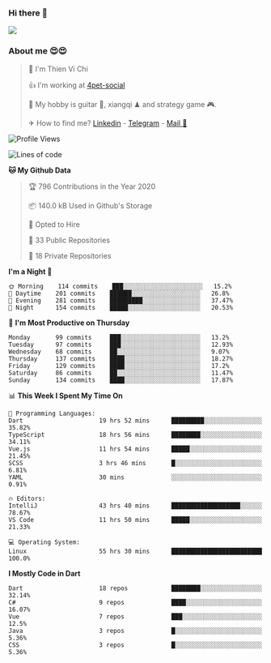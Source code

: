 ### Hi there 👋
![](https://media1.tenor.com/images/9aa4aee77151757a310fcdb4b8fd2a0a/tenor.gif?itemid=12671405)

### About me 😍😍

> 🙎 I'm Thien Vi Chi
> 
> 👍 I'm working at [4pet-social](https://github.com/4pet-social)
>
> 🥞 My hobby is guitar 🎸, xiangqi ♟ and strategy game 🎮.
> 
> ✈ How to find me? [Linkedin](https://www.linkedin.com/in/tvc12/) - [Telegram](https://t.me/yeutham212) - [Mail 📧](mailto:meomeocf98@gmail.com)
> 

<!--START_SECTION:waka-->
![Profile Views](http://img.shields.io/badge/Profile%20Views-7-blue)

![Lines of code](https://img.shields.io/badge/From%20Hello%20World%20I%27ve%20Written-4.0%20million%20lines%20of%20code-blue)

**🐱 My Github Data** 

> 🏆 796 Contributions in the Year 2020
 > 
> 📦 140.0 kB Used in Github's Storage 
 > 
> 💼 Opted to Hire
 > 
> 📜 33 Public Repositories
 > 
> 🔑 18 Private Repositories 

**I'm a Night 🦉** 

```text
🌞 Morning    114 commits    ███░░░░░░░░░░░░░░░░░░░░░░   15.2% 
🌆 Daytime    201 commits    ██████░░░░░░░░░░░░░░░░░░░   26.8% 
🌃 Evening    281 commits    █████████░░░░░░░░░░░░░░░░   37.47% 
🌙 Night      154 commits    █████░░░░░░░░░░░░░░░░░░░░   20.53%

```
📅 **I'm Most Productive on Thursday** 

```text
Monday       99 commits     ███░░░░░░░░░░░░░░░░░░░░░░   13.2% 
Tuesday      97 commits     ███░░░░░░░░░░░░░░░░░░░░░░   12.93% 
Wednesday    68 commits     ██░░░░░░░░░░░░░░░░░░░░░░░   9.07% 
Thursday     137 commits    ████░░░░░░░░░░░░░░░░░░░░░   18.27% 
Friday       129 commits    ████░░░░░░░░░░░░░░░░░░░░░   17.2% 
Saturday     86 commits     ██░░░░░░░░░░░░░░░░░░░░░░░   11.47% 
Sunday       134 commits    ████░░░░░░░░░░░░░░░░░░░░░   17.87%

```


📊 **This Week I Spent My Time On** 

```text
💬 Programming Languages: 
Dart                     19 hrs 52 mins      █████████░░░░░░░░░░░░░░░░   35.82% 
TypeScript               18 hrs 56 mins      ████████░░░░░░░░░░░░░░░░░   34.11% 
Vue.js                   11 hrs 54 mins      █████░░░░░░░░░░░░░░░░░░░░   21.45% 
SCSS                     3 hrs 46 mins       █░░░░░░░░░░░░░░░░░░░░░░░░   6.81% 
YAML                     30 mins             ░░░░░░░░░░░░░░░░░░░░░░░░░   0.91%

🔥 Editors: 
IntelliJ                 43 hrs 40 mins      ███████████████████░░░░░░   78.67% 
VS Code                  11 hrs 50 mins      █████░░░░░░░░░░░░░░░░░░░░   21.33%

💻 Operating System: 
Linux                    55 hrs 30 mins      █████████████████████████   100.0%

```

**I Mostly Code in Dart** 

```text
Dart                     18 repos            ████████░░░░░░░░░░░░░░░░░   32.14% 
C#                       9 repos             ████░░░░░░░░░░░░░░░░░░░░░   16.07% 
Vue                      7 repos             ███░░░░░░░░░░░░░░░░░░░░░░   12.5% 
Java                     3 repos             █░░░░░░░░░░░░░░░░░░░░░░░░   5.36% 
CSS                      3 repos             █░░░░░░░░░░░░░░░░░░░░░░░░   5.36%

```



<!--END_SECTION:waka-->